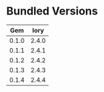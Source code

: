 # Bundled Versions

| Gem    | lory |
|--------|-----------|
| 0.1.0  | 2.4.0
| 0.1.1  | 2.4.1
| 0.1.2  | 2.4.2
| 0.1.3  | 2.4.3
| 0.1.4  | 2.4.4

